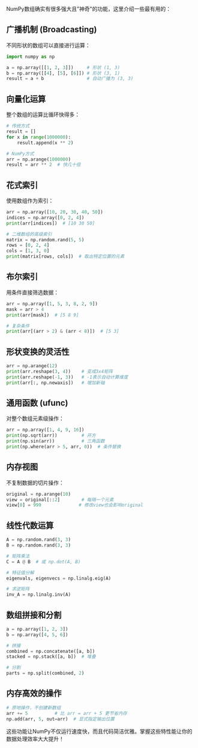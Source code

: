 NumPy数组确实有很多强大且"神奇"的功能，这里介绍一些最有用的：

## 广播机制 (Broadcasting)
不同形状的数组可以直接进行运算：
```python
import numpy as np

a = np.array([[1, 2, 3]])     # 形状 (1, 3)
b = np.array([[4], [5], [6]]) # 形状 (3, 1)
result = a + b                # 自动广播为 (3, 3)
```

## 向量化运算
整个数组的运算比循环快得多：
```python
# 传统方式
result = []
for x in range(1000000):
    result.append(x ** 2)

# NumPy方式
arr = np.arange(1000000)
result = arr ** 2  # 快几十倍
```

## 花式索引
使用数组作为索引：
```python
arr = np.array([10, 20, 30, 40, 50])
indices = np.array([0, 2, 4])
print(arr[indices])  # [10 30 50]

# 二维数组的高级索引
matrix = np.random.rand(5, 5)
rows = [0, 2, 4]
cols = [1, 3, 0]
print(matrix[rows, cols])  # 取出特定位置的元素
```

## 布尔索引
用条件直接筛选数据：
```python
arr = np.array([1, 5, 3, 8, 2, 9])
mask = arr > 4
print(arr[mask])  # [5 8 9]

# 复杂条件
print(arr[(arr > 2) & (arr < 8)])  # [5 3]
```

## 形状变换的灵活性
```python
arr = np.arange(12)
print(arr.reshape(3, 4))    # 变成3x4矩阵
print(arr.reshape(-1, 3))   # -1表示自动计算维度
print(arr[:, np.newaxis])   # 增加新轴
```

## 通用函数 (ufunc)
对整个数组元素级操作：
```python
arr = np.array([1, 4, 9, 16])
print(np.sqrt(arr))         # 开方
print(np.sin(arr))          # 三角函数
print(np.where(arr > 5, arr, 0))  # 条件替换
```

## 内存视图
不复制数据的切片操作：
```python
original = np.arange(10)
view = original[::2]        # 每隔一个元素
view[0] = 999              # 修改view也会影响original
```

## 线性代数运算
```python
A = np.random.rand(3, 3)
B = np.random.rand(3, 3)

# 矩阵乘法
C = A @ B  # 或 np.dot(A, B)

# 特征值分解
eigenvals, eigenvecs = np.linalg.eig(A)

# 求逆矩阵
inv_A = np.linalg.inv(A)
```

## 数组拼接和分割
```python
a = np.array([1, 2, 3])
b = np.array([4, 5, 6])

# 拼接
combined = np.concatenate([a, b])
stacked = np.stack([a, b])  # 堆叠

# 分割
parts = np.split(combined, 2)
```

## 内存高效的操作
```python
# 原地操作，不创建新数组
arr += 5          # 比 arr = arr + 5 更节省内存
np.add(arr, 5, out=arr)  # 显式指定输出位置
```

这些功能让NumPy不仅运行速度快，而且代码简洁优雅。掌握这些特性能让你的数据处理效率大大提升！